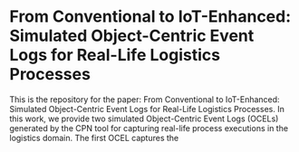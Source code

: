 # From Conventional to IoT-Enhanced: Simulated Object-Centric Event Logs for Real-Life Logistics Processes

This is the repository for the paper: From Conventional to IoT-Enhanced: Simulated Object-Centric Event Logs for Real-Life Logistics Processes. In this work, we provide two simulated Object-Centric Event Logs (OCELs) generated by the CPN tool for capturing real-life process executions in the logistics domain. The first OCEL captures the
